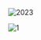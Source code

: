 ![2023](https://github.com/user-attachments/assets/9f865f07-f65e-47a8-9a37-e28fe4e050ff)

![1](https://github.com/user-attachments/assets/a1398850-8e06-4bed-a96f-e5583ffd3e5a)
